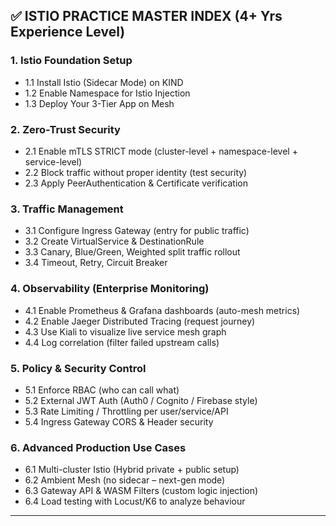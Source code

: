 ## ✅ ISTIO PRACTICE MASTER INDEX (4+ Yrs Experience Level)

### 1. **Istio Foundation Setup**

* 1.1 Install Istio (Sidecar Mode) on KIND
* 1.2 Enable Namespace for Istio Injection
* 1.3 Deploy Your 3-Tier App on Mesh

### 2. **Zero-Trust Security**

* 2.1 Enable mTLS STRICT mode (cluster-level + namespace-level + service-level)
* 2.2 Block traffic without proper identity (test security)
* 2.3 Apply PeerAuthentication & Certificate verification

### 3. **Traffic Management**

* 3.1 Configure Ingress Gateway (entry for public traffic)
* 3.2 Create VirtualService & DestinationRule
* 3.3 Canary, Blue/Green, Weighted split traffic rollout
* 3.4 Timeout, Retry, Circuit Breaker

### 4. **Observability (Enterprise Monitoring)**

* 4.1 Enable Prometheus & Grafana dashboards (auto-mesh metrics)
* 4.2 Enable Jaeger Distributed Tracing (request journey)
* 4.3 Use Kiali to visualize live service mesh graph
* 4.4 Log correlation (filter failed upstream calls)

### 5. **Policy & Security Control**

* 5.1 Enforce RBAC (who can call what)
* 5.2 External JWT Auth (Auth0 / Cognito / Firebase style)
* 5.3 Rate Limiting / Throttling per user/service/API
* 5.4 Ingress Gateway CORS & Header security

### 6. **Advanced Production Use Cases**

* 6.1 Multi-cluster Istio (Hybrid private + public setup)
* 6.2 Ambient Mesh (no sidecar – next-gen mode)
* 6.3 Gateway API & WASM Filters (custom logic injection)
* 6.4 Load testing with Locust/K6 to analyze behaviour

---
